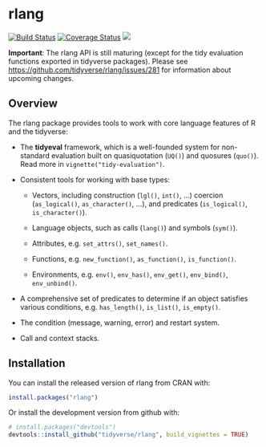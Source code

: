 # rlang

[![Build Status](https://travis-ci.org/tidyverse/rlang.svg?branch=master)](https://travis-ci.org/tidyverse/rlang)
[![Coverage Status](https://codecov.io/gh/tidyverse/rlang/branch/master/graph/badge.svg)](https://codecov.io/github/tidyverse/rlang?branch=master)
![](https://img.shields.io/badge/lifecycle-maturing-blue.svg)

**Important**: The rlang API is still maturing (except for the tidy
evaluation functions exported in tidyverse packages). Please see
https://github.com/tidyverse/rlang/issues/281 for information about
upcoming changes.


## Overview

The rlang package provides tools to work with core language features
of R and the tidyverse:

*   The __tidyeval__ framework, which is a well-founded system for non-standard
    evaluation built on quasiquotation (`UQ()`) and quosures (`quo()`).
    Read more in `vignette("tidy-evaluation")`.

*   Consistent tools for working with base types:

    * Vectors, including construction (`lgl()`, `int()`, ...)
      coercion (`as_logical()`, `as_character()`, ...), and
      predicates (`is_logical()`, `is_character()`).

    * Language objects, such as calls (`lang()`) and symbols (`sym()`).

    * Attributes, e.g. `set_attrs()`, `set_names()`.

    * Functions, e.g. `new_function()`, `as_function()`, `is_function()`.

    * Environments, e.g. `env()`, `env_has()`, `env_get()`, `env_bind()`,
      `env_unbind()`.

*   A comprehensive set of predicates to determine if an object satisfies
    various conditions, e.g. `has_length()`, `is_list()`, `is_empty()`.

*   The condition (message, warning, error) and restart system.

*   Call and context stacks.

## Installation

You can install the released version of rlang from CRAN with:

```r
install.packages("rlang")
```

Or install the development version from github with:

```r
# install.packages("devtools")
devtools::install_github("tidyverse/rlang", build_vignettes = TRUE)
```
